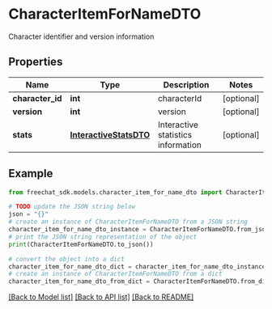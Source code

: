 # CharacterItemForNameDTO

Character identifier and version information

## Properties

Name | Type | Description | Notes
------------ | ------------- | ------------- | -------------
**character_id** | **int** | characterId | [optional] 
**version** | **int** | version | [optional] 
**stats** | [**InteractiveStatsDTO**](InteractiveStatsDTO.md) | Interactive statistics information | [optional] 

## Example

```python
from freechat_sdk.models.character_item_for_name_dto import CharacterItemForNameDTO

# TODO update the JSON string below
json = "{}"
# create an instance of CharacterItemForNameDTO from a JSON string
character_item_for_name_dto_instance = CharacterItemForNameDTO.from_json(json)
# print the JSON string representation of the object
print(CharacterItemForNameDTO.to_json())

# convert the object into a dict
character_item_for_name_dto_dict = character_item_for_name_dto_instance.to_dict()
# create an instance of CharacterItemForNameDTO from a dict
character_item_for_name_dto_from_dict = CharacterItemForNameDTO.from_dict(character_item_for_name_dto_dict)
```
[[Back to Model list]](../README.md#documentation-for-models) [[Back to API list]](../README.md#documentation-for-api-endpoints) [[Back to README]](../README.md)



